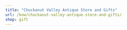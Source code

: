 ```yaml
---
title: "Chuckanut Valley Antique Store and Gifts"
url: /bow/chuckanut-valley-antique-store-and-gifts/
shop: gift
---
```

